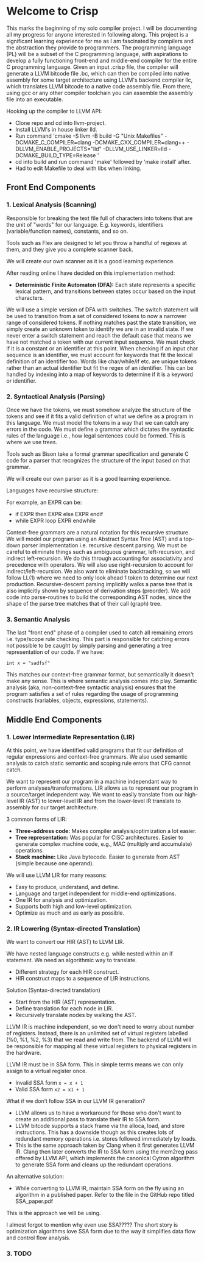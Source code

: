 # Welcome to Crisp

This marks the beginning of my solo compiler project. I will be documenting all my progress for anyone interested in following along. This project is a significant learning experience for me as I am fascinated by compilers and the abstraction they provide to programmers. The programming language (PL) will be a subset of the C programming language, with aspirations to develop a fully functioning front-end and middle-end compiler for the entire C programming language. Given an input .crisp file, the compiler will generate a LLVM bitcode file .bc, which can then be compiled into native assembly for some target architecture using LLVM's backend compiler llc, which translates LLVM bitcode to a native code assembly file. From there, using gcc or any other compiler toolchain you can assemble the assembly file into an executable.

Hooking up the compiler to LLVM API:
- Clone repo and cd into llvm-project. 
- Install LLVM's in house linker lld.
- Run command 'cmake -S llvm -B build -G "Unix Makefiles" -DCMAKE_C_COMPILER=clang -DCMAKE_CXX_COMPILER=clang++ -DLLVM_ENABLE_PROJECTS="lld" -DLLVM_USE_LINKER=lld -DCMAKE_BUILD_TYPE=Release '
- cd into build and run command 'make' followed by 'make install' after.
- Had to edit Makefile to deal with libs when linking.

## Front End Components

### 1. Lexical Analysis (Scanning)

Responsible for breaking the text file full of characters into tokens that are the unit of "words" for our language. E.g. keywords, identifiers (variable/function names), constants, and so on.

Tools such as Flex are designed to let you throw a handful of regexes at them, and they give you a complete scanner back. 

We will create our own scanner as it is a good learning experience.

After reading online I have decided on this implementation method:

- **Deterministic Finite Automaton (DFA):** Each state represents a specific lexical pattern, and transitions between states occur based on the input characters.

We will use a simple version of DFA with switches. The switch statement will be used to transition from a set of considered tokens to now a narrower range of considered tokens. If nothing matches past the state transition, we simply create an unknown token to identify we are in an invalid state. If we never enter a switch statement and reach the default case that means we have not matched a token with our current input sequence. We must check if it is a constant or an identifier at this point. When checking if an input char sequence is an identifier, we must account for keywords that fit the lexical definition of an identifier too. Words like char/while/if etc. are unique tokens rather than an actual identifier but fit the regex of an identifier. This can be handled by indexing into a map of keywords to determine if it is a keyword or identifier.

### 2. Syntactical Analysis (Parsing)

Once we have the tokens, we must somehow analyze the structure of the tokens and see if it fits a valid definition of what we define as a program in this language. We must model the tokens in a way that we can catch any errors in the code. We must define a grammar which dictates the syntactic rules of the language i.e., how legal sentences could be formed. This is where we use trees.

Tools such as Bison take a formal grammar specification and generate C code for a parser that recognizes the structure of the input based on that grammar.

We will create our own parser as it is a good learning experience.

Languages have recursive structure:

For example, an EXPR can be:
- if EXPR then EXPR else EXPR endif
- while EXPR loop EXPR endwhile

Context-free grammars are a natural notation for this recursive structure.
We will model our program using an Abstract Syntax Tree (AST) and a top-down parser implementation i.e. recursive descent parsing. We must be careful to eliminate things such as ambiguous grammar, left-recursion, and indirect left-recursion. We do this through accounting for associativity and precedence with operators. We will also use right-recursion to account for indirect/left-recursion.
We also want to eliminate backtracking, so we will follow LL(1) where we need to only look ahead 1 token to determine our next production. Recursive-descent parsing implicitly walks a parse tree that is also implicitly shown by sequence of derivation steps (preorder). We add code into parse-routines to build the corresponding AST nodes, since the shape of the parse tree matches that of their call (graph) tree.

### 3. Semantic Analysis

The last "front end" phase of a compiler used to catch all remaining errors i.e. type/scope rule checking. This part is responsible for catching errors not possible to be caught by simply parsing and generating a tree representation of our code. If we have:

```
int x = "sadfsf"
```

This matches our context-free grammar format, but semantically it doesn't make any sense. This is where semantic analysis comes into play. Semantic analysis (aka, non-context-free syntactic analysis) ensures that the program satisfies a set of rules regarding the usage of programming constructs (variables, objects, expressions, statements). 

## Middle End Components

### 1. Lower Intermediate Representation (LIR)

At this point, we have identified valid programs that fit our definition of regular expressions and context-free grammars. We also used semantic analysis to catch static semantic and scoping rule errors that CFG cannot catch. 

We want to represent our program in a machine independant way to perform analyses/transformations. LIR allows us to represent our program in a source/target independent way. We want to easily translate from our high-level IR (AST) to lower-level IR and from the lower-level IR translate to assembly for our target architecture. 

3 common forms of LIR:
- **Three-address code:** 
Makes compiler analysis/optimization a lot easier.
- **Tree representation:**
Was popular for CISC architectures. Easier to generate complex machine code, e.g., MAC (multiply and accumulate) operations.
- **Stack machine:**
Like Java bytecode. Easier to generate from AST (simple because one operand).

We will use LLVM LIR for many reasons:
- Easy to produce, understand, and define.
- Language and target independent for middle-end optimizations.
- One IR for analysis and optimization.
- Supports both high and low-level optimization.
- Optimize as much and as early as possible.

### 2. IR Lowering (Syntax-directed Translation)

We want to convert our HIR (AST) to LLVM LIR. 

We have nested language constructs e.g. while nested within an if statement. 
We need an algorithmic way to translate.
- Different strategy for each HIR construct.
- HIR construct maps to a sequence of LIR instructions.

Solution (Syntax-directed translation)
- Start from the HIR (AST) representation.
- Define translation for each node in LIR.
- Recursively translate nodes by walking the AST.

LLVM IR is machine independent, so we don't need to worry about number of registers.
Instead, there is an unlimited set of virtual registers labelled (%0, %1, %2, %3) that 
we read and write from. The backend of LLVM will be responsible for mapping all these virtual
registers to physical registers in the hardware. 

LLVM IR must be in SSA form. This in simple terms means we can only assign to a virtual register once. 

- Invalid SSA form `x = x + 1` 
- Valid SSA form `x2 = x1 + 1`

What if we don’t follow SSA in our LLVM IR generation? 
- LLVM allows us to have a workaround for those who don't want to create an additional pass to translate their IR to SSA form. 
- LLVM bitcode supports a stack frame via the alloca, load, and store instructions. This has a downside though as this creates lots of redundant memory operations i.e. stores followed immediately by loads. 
- This is the same approach taken by Clang when it first generates LLVM IR. Clang then later converts the IR to SSA form using the mem2reg pass offered by LLVM API, which implements the canonical Cytron algorithm to generate SSA form and cleans up the redundant operations. 

An alternative solution: 
- While converting to LLVM IR, maintain SSA form on the fly using an algorithm in a published paper. Refer to the file in the GitHub repo titled SSA_paper.pdf

This is the approach we will be using.

I almost forgot to mention why even use SSA????? The short story is optimization algorithms love SSA form due to the way it simplifies data flow and control flow analysis.

### 3. TODO